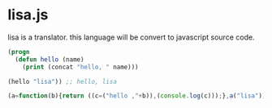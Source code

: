 # lisa.js
lisa is a translator. this language will be convert to javascript source code. 

```lisp
(progn
  (defun hello (name)
    (print (concat "hello, " name)))

(hello "lisa")) ;; hello, lisa
```

```js
(a=function(b){return ((c=("hello ,"+b)),(console.log(c)));},a("lisa"))
```